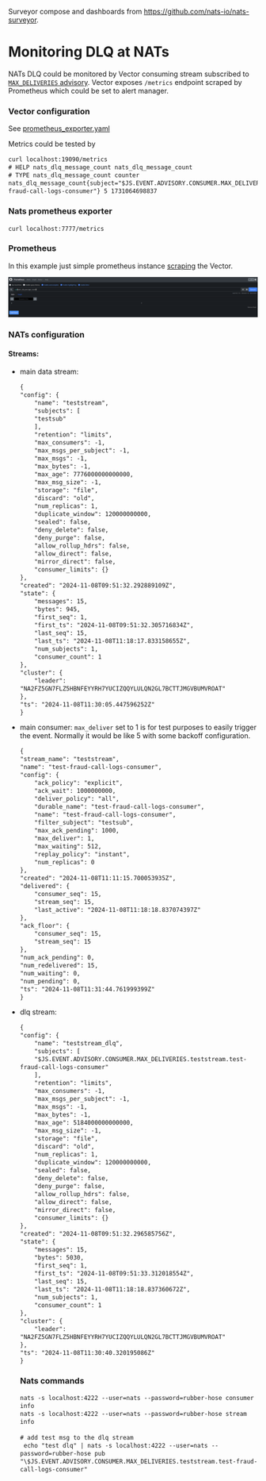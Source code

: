 Surveyor compose and dashboards from https://github.com/nats-io/nats-surveyor.


# Monitoring DLQ at NATs 

NATs DLQ could be monitored by Vector consuming stream subscribed to [`MAX_DELIVERIES` advisory](https://docs.nats.io/running-a-nats-service/nats_admin/monitoring/monitoring_jetstream#advisories). 
Vector exposes `/metrics` endpoint scraped by Prometheus which could be set to alert manager. 

### Vector configuration
See [prometheus_exporter.yaml](vector/prometheus_exporter.yaml)

Metrics could be tested by 
```
curl localhost:19090/metrics
# HELP nats_dlq_message_count nats_dlq_message_count
# TYPE nats_dlq_message_count counter
nats_dlq_message_count{subject="$JS.EVENT.ADVISORY.CONSUMER.MAX_DELIVERIES.teststream.test-fraud-call-logs-consumer"} 5 1731064698837
```

### Nats prometheus exporter
```
curl localhost:7777/metrics
```

### Prometheus
In this example just simple prometheus instance [scraping](docker-compose/prometheus/prometheus.yml) the Vector. 

![alt text](image.png)

### NATs configuration
#### Streams:
- main data stream:
    ```
    {
    "config": {
        "name": "teststream",
        "subjects": [
        "testsub"
        ],
        "retention": "limits",
        "max_consumers": -1,
        "max_msgs_per_subject": -1,
        "max_msgs": -1,
        "max_bytes": -1,
        "max_age": 7776000000000000,
        "max_msg_size": -1,
        "storage": "file",
        "discard": "old",
        "num_replicas": 1,
        "duplicate_window": 120000000000,
        "sealed": false,
        "deny_delete": false,
        "deny_purge": false,
        "allow_rollup_hdrs": false,
        "allow_direct": false,
        "mirror_direct": false,
        "consumer_limits": {}
    },
    "created": "2024-11-08T09:51:32.292889109Z",
    "state": {
        "messages": 15,
        "bytes": 945,
        "first_seq": 1,
        "first_ts": "2024-11-08T09:51:32.305716834Z",
        "last_seq": 15,
        "last_ts": "2024-11-08T11:18:17.833158655Z",
        "num_subjects": 1,
        "consumer_count": 1
    },
    "cluster": {
        "leader": "NA2FZ5GN7FLZ5HBNFEYYRH7YUCIZQQYLULQN2GL7BCTTJMGVBUMVROAT"
    },
    "ts": "2024-11-08T11:30:05.447596252Z"
    }
    ```
- main consumer:
    `max_deliver` set to 1 is for test purposes to easily trigger the event. Normally it would be like 5 with some backoff configuration.
    ```
    {
    "stream_name": "teststream",
    "name": "test-fraud-call-logs-consumer",
    "config": {
        "ack_policy": "explicit",
        "ack_wait": 1000000000,
        "deliver_policy": "all",
        "durable_name": "test-fraud-call-logs-consumer",
        "name": "test-fraud-call-logs-consumer",
        "filter_subject": "testsub",
        "max_ack_pending": 1000,
        "max_deliver": 1,
        "max_waiting": 512,
        "replay_policy": "instant",
        "num_replicas": 0
    },
    "created": "2024-11-08T11:11:15.700053935Z",
    "delivered": {
        "consumer_seq": 15,
        "stream_seq": 15,
        "last_active": "2024-11-08T11:18:18.837074397Z"
    },
    "ack_floor": {
        "consumer_seq": 15,
        "stream_seq": 15
    },
    "num_ack_pending": 0,
    "num_redelivered": 15,
    "num_waiting": 0,
    "num_pending": 0,
    "ts": "2024-11-08T11:31:44.761999399Z"
    }
    ```

- dlq stream:
    ```
    {
    "config": {
        "name": "teststream_dlq",
        "subjects": [
        "$JS.EVENT.ADVISORY.CONSUMER.MAX_DELIVERIES.teststream.test-fraud-call-logs-consumer"
        ],
        "retention": "limits",
        "max_consumers": -1,
        "max_msgs_per_subject": -1,
        "max_msgs": -1,
        "max_bytes": -1,
        "max_age": 5184000000000000,
        "max_msg_size": -1,
        "storage": "file",
        "discard": "old",
        "num_replicas": 1,
        "duplicate_window": 120000000000,
        "sealed": false,
        "deny_delete": false,
        "deny_purge": false,
        "allow_rollup_hdrs": false,
        "allow_direct": false,
        "mirror_direct": false,
        "consumer_limits": {}
    },
    "created": "2024-11-08T09:51:32.296585756Z",
    "state": {
        "messages": 15,
        "bytes": 5030,
        "first_seq": 1,
        "first_ts": "2024-11-08T09:51:33.312018554Z",
        "last_seq": 15,
        "last_ts": "2024-11-08T11:18:18.837360672Z",
        "num_subjects": 1,
        "consumer_count": 1
    },
    "cluster": {
        "leader": "NA2FZ5GN7FLZ5HBNFEYYRH7YUCIZQQYLULQN2GL7BCTTJMGVBUMVROAT"
    },
    "ts": "2024-11-08T11:30:40.320195086Z"
    }
    ```

    ### Nats commands
    ```
    nats -s localhost:4222 --user=nats --password=rubber-hose consumer info
    nats -s localhost:4222 --user=nats --password=rubber-hose stream info

    # add test msg to the dlq stream
     echo "test dlq" | nats -s localhost:4222 --user=nats --password=rubber-hose pub "\$JS.EVENT.ADVISORY.CONSUMER.MAX_DELIVERIES.teststream.test-fraud-call-logs-consumer"
    ```